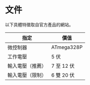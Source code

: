 # 文件

以下具體特徵取自官方產品的網站。

| 指定 | 價值 |
| --- | --- |
| 微控制器 | ATmega328P |
| 工作電壓 | 5 伏 |
| 輸入電壓（推薦）| 7 至 12 伏 |
| 輸入電壓（限制）| 6 雙 20 伏 |
